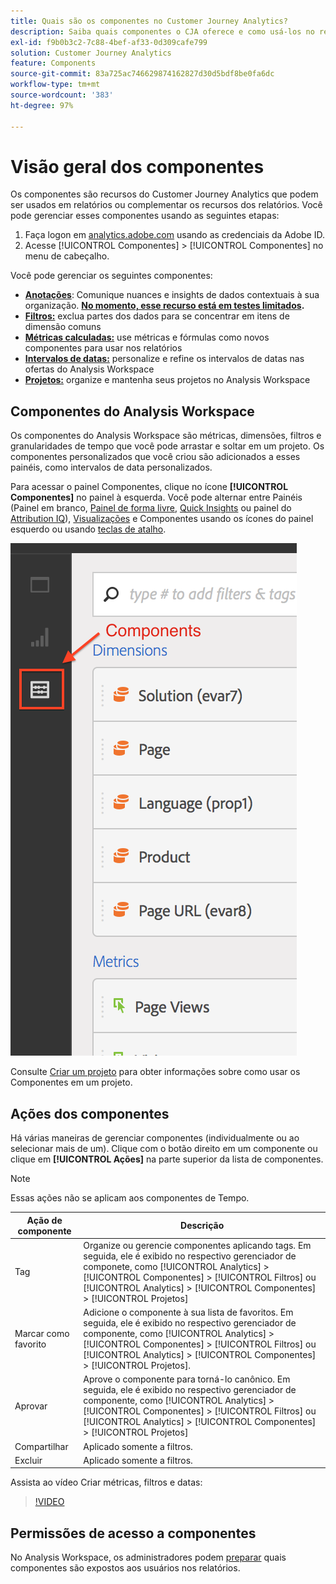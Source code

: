 ```yaml
---
title: Quais são os componentes no Customer Journey Analytics?
description: Saiba quais componentes o CJA oferece e como usá-los no relatórios.
exl-id: f9b0b3c2-7c88-4bef-af33-0d309cafe799
solution: Customer Journey Analytics
feature: Components
source-git-commit: 83a725ac746629874162827d30d5bdf8be0fa6dc
workflow-type: tm+mt
source-wordcount: '383'
ht-degree: 97%

---
```


# Visão geral dos componentes

Os componentes são recursos do Customer Journey Analytics que podem ser usados em relatórios ou complementar os recursos dos relatórios. Você pode gerenciar esses componentes usando as seguintes etapas:

1. Faça logon em [analytics.adobe.com](https://analytics.adobe.com) usando as credenciais da Adobe ID.
2. Acesse [!UICONTROL Componentes] > [!UICONTROL Componentes] no menu de cabeçalho.

Você pode gerenciar os seguintes componentes:

* [**Anotações**](/help/components/annotations/overview.md): Comunique nuances e insights de dados contextuais à sua organização. **[No momento, esse recurso está em testes limitados](/help/release-notes/releases.md).**
* [**Filtros:**](filters/filters-overview.md) exclua partes dos dados para se concentrar em itens de dimensão comuns
* [**Métricas calculadas:**](calc-metrics/calc-metr-overview.md) use métricas e fórmulas como novos componentes para usar nos relatórios
* [**Intervalos de datas:**](date-ranges/overview.md) personalize e refine os intervalos de datas nas ofertas do Analysis Workspace
* [**Projetos:**](/help/analysis-workspace/home.md) organize e mantenha seus projetos no Analysis Workspace

## Componentes do Analysis Workspace

Os componentes do Analysis Workspace são métricas, dimensões, filtros e granularidades de tempo que você pode arrastar e soltar em um projeto. Os componentes personalizados que você criou são adicionados a esses painéis, como intervalos de data personalizados.

Para acessar o painel Componentes, clique no ícone **[!UICONTROL Componentes]** no painel à esquerda. Você pode alternar entre Painéis (Painel em branco, [Painel de forma livre](/help/analysis-workspace/visualizations/freeform-table/freeform-table.md), [Quick Insights](/help/analysis-workspace/c-panels/quickinsight.md) ou painel do [Attribution IQ](/help/analysis-workspace/c-panels/attribution.md)), [Visualizações](/help/analysis-workspace/visualizations/freeform-analysis-visualizations.md) e Componentes usando os ícones do painel esquerdo ou usando [teclas de atalho](/help/analysis-workspace/build-workspace-project/fa-shortcut-keys.md).

![](assets/components.png)

Consulte [Criar um projeto](/help/analysis-workspace/home.md) para obter informações sobre como usar os Componentes em um projeto.

## Ações dos componentes

Há várias maneiras de gerenciar componentes (individualmente ou ao selecionar mais de um). Clique com o botão direito em um componente ou clique em **[!UICONTROL Ações]** na parte superior da lista de componentes.

>[!NOTE]
>
>Essas ações não se aplicam aos componentes de Tempo.

| Ação de componente | Descrição |
| --- | --- |
| Tag | Organize ou gerencie componentes aplicando tags. Em seguida, ele é exibido no respectivo gerenciador de componete, como [!UICONTROL Analytics] > [!UICONTROL Componentes] > [!UICONTROL Filtros] ou [!UICONTROL Analytics] > [!UICONTROL Componentes] > [!UICONTROL Projetos] |
| Marcar como favorito | Adicione o componente à sua lista de favoritos. Em seguida, ele é exibido no respectivo gerenciador de componente, como [!UICONTROL Analytics] > [!UICONTROL Componentes] > [!UICONTROL Filtros] ou [!UICONTROL Analytics] > [!UICONTROL Componentes] > [!UICONTROL Projetos]. |
| Aprovar | Aprove o componente para torná-lo canônico. Em seguida, ele é exibido no respectivo gerenciador de componente, como [!UICONTROL Analytics] > [!UICONTROL Componentes] > [!UICONTROL Filtros] ou [!UICONTROL Analytics] > [!UICONTROL Componentes] > [!UICONTROL Projetos] |
| Compartilhar | Aplicado somente a filtros. |
| Excluir | Aplicado somente a filtros. |

Assista ao vídeo Criar métricas, filtros e datas:

>[!VIDEO](https://video.tv.adobe.com/v/23979)

## Permissões de acesso a componentes

No Analysis Workspace, os administradores podem [preparar](/help/analysis-workspace/curate-share/curate.md) quais componentes são expostos aos usuários nos relatórios.
